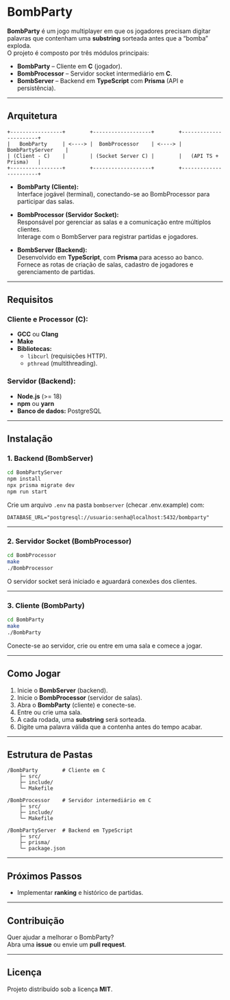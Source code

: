 
# BombParty

**BombParty** é um jogo multiplayer em que os jogadores precisam digitar palavras que contenham uma **substring** sorteada antes que a “bomba” exploda.  
O projeto é composto por três módulos principais:  

- **BombParty** – Cliente em **C** (jogador).  
- **BombProcessor** – Servidor socket intermediário em **C**.  
- **BombServer** – Backend em **TypeScript** com **Prisma** (API e persistência).  

---

## Arquitetura

```
+-----------------+        +-------------------+        +-----------------------+
|   BombParty     | <----> |  BombProcessor    | <----> |    BombPartyServer    |
| (Client - C)    |        | (Socket Server C) |        |   (API TS + Prisma)   |
+-----------------+        +-------------------+        +-----------------------+
```

- **BombParty (Cliente):**  
  Interface jogável (terminal), conectando-se ao BombProcessor para participar das salas.  

- **BombProcessor (Servidor Socket):**  
  Responsável por gerenciar as salas e a comunicação entre múltiplos clientes.  
  Interage com o BombServer para registrar partidas e jogadores.  

- **BombServer (Backend):**  
  Desenvolvido em **TypeScript**, com **Prisma** para acesso ao banco.  
  Fornece as rotas de criação de salas, cadastro de jogadores e gerenciamento de partidas.  

---

## Requisitos

### Cliente e Processor (C):
- **GCC** ou **Clang**  
- **Make**  
- **Bibliotecas:**  
  - `libcurl` (requisições HTTP).  
  - `pthread` (multithreading).

### Servidor (Backend):
- **Node.js** (>= 18)  
- **npm** ou **yarn**  
- **Banco de dados:** PostgreSQL  

---

## Instalação

### 1. Backend (BombServer)
```bash
cd BombPartyServer
npm install
npx prisma migrate dev
npm run start
```

Crie um arquivo `.env` na pasta `bombserver` (checar .env.example) com:  
```env
DATABASE_URL="postgresql://usuario:senha@localhost:5432/bombparty"
```

---

### 2. Servidor Socket (BombProcessor)
```bash
cd BombProcessor
make
./BombProcessor
```

O servidor socket será iniciado e aguardará conexões dos clientes.  

---

### 3. Cliente (BombParty)
```bash
cd BombParty
make
./BombParty
```

Conecte-se ao servidor, crie ou entre em uma sala e comece a jogar.  

---

## Como Jogar

1. Inicie o **BombServer** (backend).  
2. Inicie o **BombProcessor** (servidor de salas).  
3. Abra o **BombParty** (cliente) e conecte-se.  
4. Entre ou crie uma sala.  
5. A cada rodada, uma **substring** será sorteada.  
6. Digite uma palavra válida que a contenha antes do tempo acabar.  

---

## Estrutura de Pastas

```
/BombParty        # Cliente em C
    ├─ src/
    ├─ include/
    └─ Makefile

/BombProcessor    # Servidor intermediário em C
    ├─ src/
    ├─ include/
    └─ Makefile

/BombPartyServer  # Backend em TypeScript
    ├─ src/
    ├─ prisma/
    └─ package.json
```

---

## Próximos Passos
- Implementar **ranking** e histórico de partidas.
  
---

## Contribuição
Quer ajudar a melhorar o BombParty?  
Abra uma **issue** ou envie um **pull request**.  

---

## Licença
Projeto distribuído sob a licença **MIT**.
